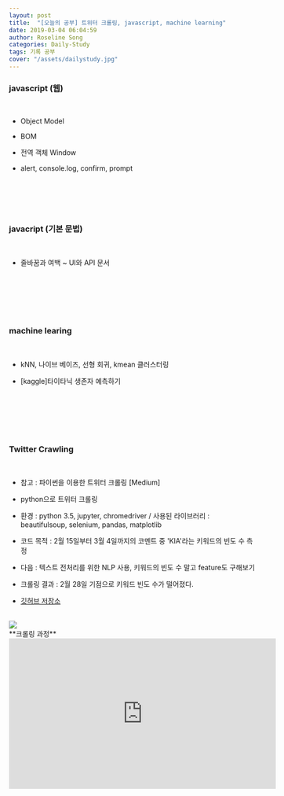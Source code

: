 ```yaml
---
layout: post
title:  "[오늘의 공부] 트위터 크롤링, javascript, machine learning"
date: 2019-03-04 06:04:59
author: Roseline Song
categories: Daily-Study
tags: 기록 공부
cover: "/assets/dailystudy.jpg"
---
```


### javascript (웹) 
<br>

- Object Model 

- BOM

- 전역 객체 Window

- alert, console.log, confirm, prompt

​
<br>
<br>

​

### javacript (기본 문법)
<br>

- 줄바꿈과 여백 ~ UI와 API 문서 

<br>
<br>
​

​

### machine learing
<br>

-  kNN, 나이브 베이즈, 선형 회귀, kmean 클러스터링 

- [kaggle]타이타닉 생존자 예측하기

​

<br>
<br>
​

### Twitter Crawling 

​
<br>

- 참고 : 파이썬을 이용한 트위터 크롤링 [Medium]

- python으로 트위터 크롤링 

- 환경 : python 3.5, jupyter, chromedriver / 사용된 라이브러리 : beautifulsoup, selenium, pandas, matplotlib 

- 코드 목적 : 2월 15일부터 3월 4일까지의 코멘트 중 'KIA'라는 키워드의 빈도 수 측정

- 다음 : 텍스트 전처리를 위한 NLP 사용, 키워드의 빈도 수 말고 feature도 구해보기 

- 크롤링 결과 : 2월 28일 기점으로 키워드 빈도 수가 떨어졌다. 

- [깃허브 저장소](https://github.com/roseline124/CodeToolBox/blob/master/pyscrap/twitter_crawl/twitter%20crawler.ipynb)
<br>

<img src="https://postfiles.pstatic.net/MjAxOTAzMDRfMjQw/MDAxNTUxNjkyNzU4OTcz.zj6HkCfEikDph_NBOOS8d3fT12lV9TmuqenTypH_-gAg.ZLxYEdTenIqqmsFbC7-GSZ7OqActhbaXER1rkBKJxm4g.PNG.guseod24/twitter.PNG?type=w966">

<br>
**크롤링 과정**
<br>

<iframe width="544" height="306" src="https://serviceapi.nmv.naver.com/flash/convertIframeTag.nhn?vid=B70C8F6C52689522C8B957801BA0E7BAD7C8&outKey=V127b4df6c0a0a44fed29bb16f34ac9175d926ca1275ec20e2164bb16f34ac9175d92" frameborder="no" scrolling="no" title="NaverVideo" allow="autoplay; gyroscope; accelerometer; encrypted-media" allowfullscreen></iframe>



